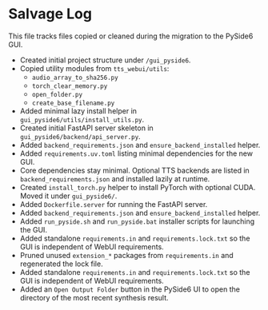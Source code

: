 # Salvage Log

This file tracks files copied or cleaned during the migration to the PySide6 GUI.

- Created initial project structure under `/gui_pyside6`.
- Copied utility modules from `tts_webui/utils`:
  - `audio_array_to_sha256.py`
  - `torch_clear_memory.py`
  - `open_folder.py`
  - `create_base_filename.py`
- Added minimal lazy install helper in `gui_pyside6/utils/install_utils.py`.
- Created initial FastAPI server skeleton in `gui_pyside6/backend/api_server.py`.
- Added `backend_requirements.json` and `ensure_backend_installed` helper.
- Added `requirements.uv.toml` listing minimal dependencies for the new GUI.
- Core dependencies stay minimal. Optional TTS backends are listed in
  `backend_requirements.json` and installed lazily at runtime.
- Created `install_torch.py` helper to install PyTorch with optional CUDA. Moved it under `gui_pyside6/`.
- Added `Dockerfile.server` for running the FastAPI server.
- Added `backend_requirements.json` and `ensure_backend_installed` helper.
- Added `run_pyside.sh` and `run_pyside.bat` installer scripts for launching the GUI.
- Added standalone `requirements.in` and `requirements.lock.txt` so the GUI is independent of WebUI requirements.
- Pruned unused `extension_*` packages from `requirements.in` and regenerated the lock file.
- Added standalone `requirements.in` and `requirements.lock.txt` so the GUI is independent of WebUI requirements.
- Added an `Open Output Folder` button in the PySide6 UI to open the directory of
  the most recent synthesis result.
